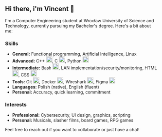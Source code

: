 ## Hi there, i'm Vincent 👋

I'm a Computer Engineering student at Wrocław University of Science and Technology, currently pursuing my Bachelor's degree. Here's a bit about me:

### Skills
- **General:** Functional programming, Artificial Intelligence, Linux
- **Advanced:** C++ <img src="https://cdn.jsdelivr.net/npm/simple-icons@v5/icons/cplusplus.svg" width="20" height="20" />, C <img src="https://cdn.jsdelivr.net/npm/simple-icons@v5/icons/c.svg" width="20" height="20" />, Python <img src="https://cdn.jsdelivr.net/npm/simple-icons@v5/icons/python.svg" width="20" height="20" />
- **Intermediate:** Bash <img src="https://cdn.jsdelivr.net/npm/simple-icons@v5/icons/gnubash.svg" width="20" height="20" />, LAN implementation/security/monitoring, HTML <img src="https://cdn.jsdelivr.net/npm/simple-icons@v5/icons/html5.svg" width="20" height="20" />, CSS <img src="https://cdn.jsdelivr.net/npm/simple-icons@v5/icons/css3.svg" width="20" height="20" />
- **Tools:** Git <img src="https://cdn.jsdelivr.net/npm/simple-icons@v5/icons/git.svg" width="20" height="20" />, Docker <img src="https://cdn.jsdelivr.net/npm/simple-icons@v5/icons/docker.svg" width="20" height="20" />, Wireshark <img src="https://cdn.jsdelivr.net/npm/simple-icons@v5/icons/wireshark.svg" width="20" height="20" />, Figma <img src="https://cdn.jsdelivr.net/npm/simple-icons@v5/icons/figma.svg" width="20" height="20" />
- **Languages:** Polish (native), English (fluent)
- **Personal:** Accuracy, quick learning, commitment

### Interests
- **Professional:** Cybersecurity, UI design, graphics, scripting
- **Personal:** Musicals, slasher films, board games, RPG games

Feel free to reach out if you want to collaborate or just have a chat!
